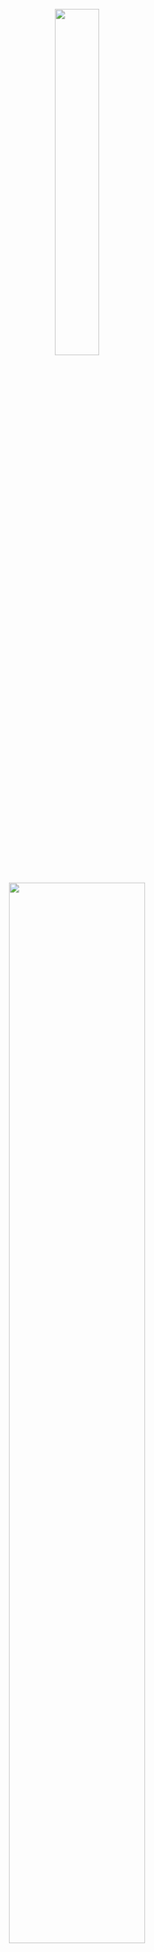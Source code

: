 <p align="center"><img width=40% src="https://github.com/HelBor/wpm/blob/master/inst/app/www/images/wpm_logo.png"></p>
<p align="center"><img width=70% src="https://github.com/HelBor/wpm/blob/master/inst/app/www/images/wpm_name.png"></p>


![Project Status](https://img.shields.io/badge/status-active-success?style=flat-square)
![R](https://img.shields.io/badge/R-v4.0+-informational?style=flat-square)
[![GitHub issues](https://img.shields.io/github/issues/HelBor/wpm?style=flat-square)](https://github.com/HelBor/wpm/issues)
![GitHub license](https://img.shields.io/badge/license-Artistic--2.0-important?style=flat-square)

**Bioconductor informations**

![platforms](https://bioconductor.org/shields/availability/3.12/wpm.svg)
[![years in bioc](http://bioconductor.org/shields/years-in-bioc/wpm.svg)](https://bioconductor.org/packages/release/bioc/html/wpm.html)    
**Release** ![build release](http://bioconductor.org/shields/build/release/bioc/wpm.svg)    
**Devel** ![build devel](http://bioconductor.org/shields/build/devel/bioc/wpm.svg)

## Brief introduction

The **W**ell-**P**late **M**aker (WPM) is a shiny application deployed as an R package. Functions for
a command-line/script use are also available. The WPM allows users to 
generate well plate maps to carry out their experiments while improving
the handling of batch effects. In particular, it helps controlling the "plate 
effect" thanks to its ability to randomize samples over multiple well plates.
The algorithm for placing the samples is inspired by the backtracking algorithm: 
the samples are placed at random while respecting specific spatial constraints. 
The use of WPM as well as the definition of configurable spatial constraints
are described in the following sections.

## Getting started

### Pre-requisites
`R version >= 4.0.0`
OS tested : `Windows`, `Fedora`, `Ubuntu`,`MacOS`
The application should also work on other platforms.
If problems are encountered on other OS, report them by 
creating an [issue](https://github.com/HelBor/wpm/issues).

**WPM R package dependencies**

CRAN dependencies: `golem`, `rlang`, `shiny`, `shinydashboard`, `shinyWidgets`, `dplyr`,
`shinycustomloader`, `DT`, `RColorBrewer`, `logging`, `stringr`, `ggplot2`

Bioconductor dependencies: `Biobase`, `SummarizedExperiment`

### How to install

From GitHub (consider it a devel version):
```R
devtools::install_github("HelBor/wpm", build_vignettes=TRUE)
```

From Bioconductor (release, stable version):
```R
if (!requireNamespace("BiocManager", quietly = TRUE))
    install.packages("BiocManager")

BiocManager::install("wpm")
```
Instructions can also be found on the 
[Bioconductor page](http://bioconductor.org/packages/release/bioc/html/wpm.html)


## How to use the WPM package

There are two ways to use the WPM:

* Command line with appropriate R functions: for users who want to work with 
scripts or want to integrate the WPM into a pre-existing pipeline.
* through a graphical interface (GUI): for users who do not necessarily have advanced
R programming skills.

### Supported input formats

| Input Format          | Command line | WPM app |
| --------------------- |:------------:| :------:|
| CSV / txt             | yes          | yes     |
| ExpressionSet         | yes          | no      |
| SummarizedExperiment  | yes          | no      |
| MSnSet                | yes          | no      |


### Types of samples

WPM identifies four different types of samples with decreasing priority: 

* **Forbidden wells** that should not be filled with any kind of sample, either 
because the user does not want to (e.g. plate corners in case of non-uniform
heat distribution), or because of material constraints (e.g. dirty wells, broken
pipettes). On the resulting map, these wells will be colored in red.
* **Buffers** filled with solution but do not biological material (e.g. to 
avoid/check for cross-contamination). On the resulting map, these wells will be colored in grey.
* **Fixed samples** for quality control samples or standards, the precise 
location of these samples must be controlled by the researcher. On the resulting map, these wells 
will be colored in black.
* **Randomized samples** split into groups according to their biological 
content, and which will be randomized within and between plates. On the resulting map, these wells 
will be colored according to the group to which the sample belongs.

This priority rule allows consistent distributions of samples into wells.
For example, if a well is declared *forbidden*, then this well will no longer be considered for 
the other types of samples.

### Load the WPM package

```R
library(wpm)
```

For a complete Tutorial, please see the Vignette of the package.
```R
browseVignettes("wpm")
```

### Using the WPM with the command lines

The following steps must be performed in the correct order.

#### Prepare the dataset

You can work with CSV/txt/TSV files, *ExpressionSet*, *MSnSet*, or 
*SummarizedExperiment* objects.
The first step is to create a dataframe containing all the data necessary for the WPM 
to work correctly. Notably, it is needed to specify which column in the file 
corresponds to the grouping factor, if any.
```R
# if you have a CSV file
df <- convertCSV("path-to-your-CSV", "grouping_factor")
# if you have an ExpressionSet or an MSnSet
df <- convertESet(myExpressionSet, "grouping_factor") # or convertESet(myMSnSet, "grouping_factor")
# if you have a SummarizedExperiment
df <- convertSE(mySummarizedExperiment, "grouping_factor")
```
For more details about the functions, please use `?wpm::<functionName>` R command.
 
#### Run the WPM

The next step is to run the `wrapperWPM` function by giving it all the parameters
needed:

* the dataframe generated with `convertXXX` functions
* the plate dimensions
* the number of plates to fill
* the forbidden wells (wells that must not be filled at all for the experiment)
* buffer wells (wells where there will be solution without biological material)
* The position of fixed samples
* the spatial constraint to place the samples
* the maximal number of attemps for the WPM to find a valid solution

Suppose you have generated this (toy) dataframe:

```R
# create a MSnSet toy example
sample_names <- c("s1","s2","s3","s4", "s5")
M <- matrix(NA, nrow = 4, ncol = 5)
colnames(M) <- sample_names
rownames(M) <- paste0("id", LETTERS[1:4])
pd <- data.frame(Environment = rep_len(LETTERS[1:3], 5),
                 Category = rep_len(1:2, 5), row.names = sample_names)
rownames(pd) <- colnames(M)
x <- MSnbase::MSnSet(exprs = M,pData =  pd)

# convert it into a dataframe that is valid according to the WPM constraints
df <- convertESet(x, "Environment")
```


```R
# example without buffer specification
wpm_res <- wrapperWPM(user_df = df,
            plate_dims = list(8,12),
            nb_plates = 1,
            forbidden_wells = "A1,A2,A3",
            fixed_wells = "B1,B2",
            spatial_constraint = "NS")
```

For more details, see `?wpm::wrapperWPM`


#### Plate map visualization

The final step is to create a visual output of the generated plate plan(s) 
using the `drawMap()` function :

```R
drawned_map <- wpm::drawMap(df = wpm_res,
        sample_gps = length(levels(as.factor(pd$Environment))),
        gp_levels = gp_lvl <- levels(as.factor(pd$Environment)),
        plate_lines = 8,
        plate_cols = 12,
        project_title = "my Project Title")
        
drawned_map
```

For more details, see `?wpm::drawMap`


### Using the WPM through a web interface

The WPM is accompanied with a GUI providing the necessary parameters for the 
application to work. No programming skills are required.
Simply run in the console:
```R
wpm()
```
If everything is in order, a new window will open in your default browser.
If not, find the line written in the R console that looks like
`Listening on http://127.0.0.1:8000`, and paste the URL in your web browser.

WPM has 4 main panels:

* __Home__
* __Parameters__
* __Results__
* __Help__

#### Parameters setting

- **1)** Provide a CSV **file** containing the sample names and variable factors, if any.

- **2)** Provide a **Project title**. It will be used for the plot(s) title and the 
identifiers in the [final dataframe](#final_dataframe).

- **3)** Specify the **plate dimensions** and their **number** (the user can choose 
between 6, 24, 48, 96, 386, 1534 as well as custom dimensions). The WPM checks that all the given 
settings  are compatible)

- **4)** Specify the **Forbidden well**: simply insert in *LetterNumber* format separated with comma (e.g. *"A1,A2"*)

- **5)** Specify the **Buffers**: You need to specify the pattern (rows, columns, checkerboard or manually defined) and give the 
neighborhood constraint between groups for randomization:
    - NS (North South): samples from the same group will not be placed side by 
    side column-wise. 
    <p align="center"><img src="https://github.com/HelBor/wpm/blob/master/vignettes/images/NCns.PNG"></p>
    - WE (West East): samples from the same group will not be placed side by 
    side row-wise.
    <p align="center"><img src="https://github.com/HelBor/wpm/blob/master/vignettes/images/NCew.PNG"></p>
    - NSEW (North South East West): samples from the same group will not be 
    placed side by side either row-wise or colmun-wise. 
    <p align="center"><img src="https://github.com/HelBor/wpm/blob/master/vignettes/images/NCnsew.PNG"></p>
    - None: samples from the same group can be placed anywhere, including side by side.
    <p align="center"><img src="https://github.com/HelBor/wpm/blob/master/vignettes/images/NCnone.PNG"></p>

- **6)** Specify the **Fixed samples**: in the same way as for forbidden wells,
insert *LetterNumber* as is *"A1,B3,C10,A5"*.

- **7)** Choose a **maximum number of iterations** to find a 
solution, then start the WPM. If the samples do not have a group, then the samples 
will be placed completely randomly on the plates. If there are groups, the WPM will 
use an algorithm inspired by the backtracking algorithm (to place the 
samples in the wells while respecting the specified constraints).


#### Check the results

The Result panel allows you to look at the final dataset containing the wells 
chosen for each sample and a plot of your final well-plate map. Dataframe and 
plots are downloadable separately.

Example of a final <a name="final_dataframe"></a> dataset:
<p align="center"><img src="https://github.com/HelBor/wpm/blob/master/vignettes/images/final_dataset.PNG"></p>


Example of a final plot (96 well-plate with 80 samples divided into 10 groups): 

<p align="center"><img src="https://github.com/HelBor/wpm/blob/master/vignettes/images/plot1.png"></p>



## Pending Features
* Manage multiple grouping factors when importing the data
* For proteomics, add the option to serialize the samples into the LC-MS pipeline.

## Citing Our work
> The published article of the project will be linked here.
